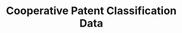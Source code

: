 ---
layout: default
bigquery: https://console.cloud.google.com/bigquery?p=patents-public-data&d=cpc&page=dataset
citation: '“Cooperative Patent Classification” by the EPO and USPTO, for public use. '
contributors: EPO, USPTO
cost: None
description: Cooperative Patent Classification Data contains the scheme and definitions
  of the Cooperative Patent Classification system for classifying patent documents.
  The CPC is the result of a partnership between the EPO and the USPTO in their joint
  effort to develop a common, internationally compatible classification system for
  technical documents, in particular patent publications, which will be used by both
  offices in the patent granting process
documentation: https://www.cooperativepatentclassification.org/cpcSchemeAndDefinitions
last_edit: 04/12/2022, 18:55:44
location: https://www.cooperativepatentclassification.org/index
maintained_by: USPTO, EPO
schema_fields:
- child_groups
- ipcConcordant
- breakdownCode
- childGroups
- synonyms
- definition
- applicationReferences
- breakdown_code
- informativeReferences
- parents
- status
- dateRevised
- titleFull
- notAllocatable
- glossary
- limitingReferences
- not_allocatable
- additional_only
- sizeCache
- level
- limiting_references
- residualReferences
- residual_references
- informative_references
- symbol
- date_revised
- children
- application_references
- titlePart
- ipc_concordant
- title_part
- title_full
shortname: cooperative_patent_classification
tags:
- patents
- science
title: Cooperative Patent Classification Data
uuid: 984374a7-16e9-4b35-9445-458daceb01bf
---